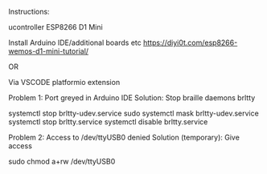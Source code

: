 Instructions:

ucontroller ESP8266 D1 Mini

Install Arduino IDE/additional boards etc
https://diyi0t.com/esp8266-wemos-d1-mini-tutorial/

OR

Via VSCODE platformio extension

Problem 1: Port greyed in Arduino IDE
Solution: Stop braille daemons brltty

systemctl stop brltty-udev.service
sudo systemctl mask brltty-udev.service
systemctl stop brltty.service
systemctl disable brltty.service



Problem 2: Access to /dev/ttyUSB0 denied
Solution (temporary): Give access 

sudo chmod a+rw /dev/ttyUSB0

